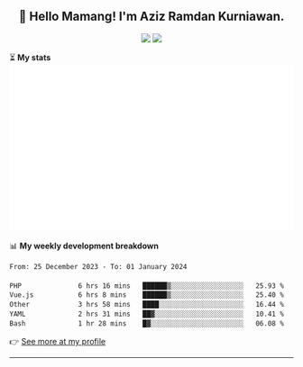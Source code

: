 <h2 align="center">👋 Hello Mamang! I'm Aziz Ramdan Kurniawan.</h2>  
<p align="center">
  <img src="https://komarev.com/ghpvc/?username=azizramdan">
  <img src="https://wakatime.com/badge/user/90056fa0-4c31-4eca-954e-2a3ac05896f9.svg">
</p>
    
⏳ **My stats**  
![](https://raw.githubusercontent.com/azizramdan/github-stats/master/generated/overview.svg#gh-dark-mode-only)

📊 **My weekly development breakdown**
<!--START_SECTION:waka-->

```txt
From: 25 December 2023 - To: 01 January 2024

PHP              6 hrs 16 mins   ██████▒░░░░░░░░░░░░░░░░░░   25.93 %
Vue.js           6 hrs 8 mins    ██████▒░░░░░░░░░░░░░░░░░░   25.40 %
Other            3 hrs 58 mins   ████░░░░░░░░░░░░░░░░░░░░░   16.44 %
YAML             2 hrs 31 mins   ██▓░░░░░░░░░░░░░░░░░░░░░░   10.41 %
Bash             1 hr 28 mins    █▓░░░░░░░░░░░░░░░░░░░░░░░   06.08 %
```

<!--END_SECTION:waka-->
👉 [See more at my profile](https://wakatime.com/@azizramdan)
***
